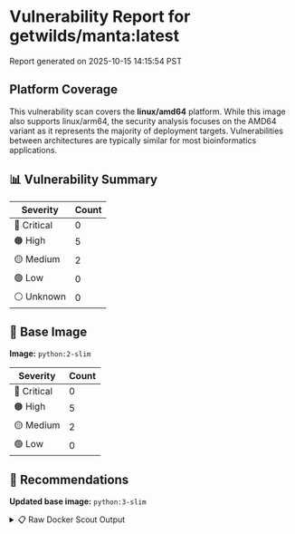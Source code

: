 # Vulnerability Report for getwilds/manta:latest

Report generated on 2025-10-15 14:15:54 PST

## Platform Coverage

This vulnerability scan covers the **linux/amd64** platform. While this image also supports linux/arm64, the security analysis focuses on the AMD64 variant as it represents the majority of deployment targets. Vulnerabilities between architectures are typically similar for most bioinformatics applications.

## 📊 Vulnerability Summary

| Severity | Count |
|----------|-------|
| 🔴 Critical | 0 |
| 🟠 High | 5 |
| 🟡 Medium | 2 |
| 🟢 Low | 0 |
| ⚪ Unknown | 0 |

## 🐳 Base Image

**Image:** `python:2-slim`

| Severity | Count |
|----------|-------|
| 🔴 Critical | 0 |
| 🟠 High | 5 |
| 🟡 Medium | 2 |
| 🟢 Low | 0 |

## 🔄 Recommendations

**Updated base image:** `python:3-slim`

<details>
<summary>📋 Raw Docker Scout Output</summary>

```text
Target             │  getwilds/manta:latest  │    0C     5H     2M     0L   
    digest           │  b193b99656cc                   │                              
  Base image         │  python:2-slim                  │    0C     5H     2M     0L   
  Updated base image │  python:3-slim                  │    0C     0H     2M    20L   
                     │                                 │           -5           +20   

What's next:
    View vulnerabilities → docker scout cves getwilds/manta:latest
    View base image update recommendations → docker scout recommendations getwilds/manta:latest
    Include policy results in your quickview by supplying an organization → docker scout quickview getwilds/manta:latest --org <organization>
```
</details>
